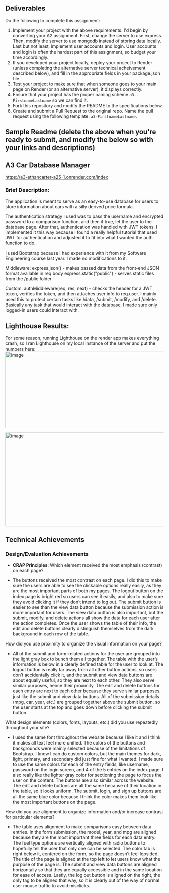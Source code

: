 Deliverables
---

Do the following to complete this assignment:

1. Implement your project with the above requirements. I'd begin by converting your A2 assignment. First, change the server to use express. Then, modify the server to use mongodb instead of storing data locally. Last but not least, implement user accounts and login. User accounts and login is often the hardest part of this assignment, so budget your time accordingly.
2. If you developed your project locally, deploy your project to Render (unless completing the alternative server technical acheivement described below), and fill in the appropriate fields in your package.json file.
3. Test your project to make sure that when someone goes to your main page on Render (or an alternative server), it displays correctly.
4. Ensure that your project has the proper naming scheme `a3-FirstnameLastname` so we can find it.
5. Fork this repository and modify the README to the specifications below.
6. Create and submit a Pull Request to the original repo. Name the pull request using the following template: `a3-FirstnameLastname`.


Sample Readme (delete the above when you're ready to submit, and modify the below so with your links and descriptions)
---

## A3 Car Database Manager

https://a3-ethancarter-a25-1.onrender.com/index

### Brief Description:

The application is meant to serve as an easy-to-use database for users to store information about cars with a silly derived price formula.

The authentication strategy I used was to pass the username and encrypted password to a comparison function, and then if true, let the user to the database page. After that, authentication was handled with JWT tokens.
I implemented it this way because I found a really helpful tutorial that used JWT for authentication and adjusted it to fit into what I wanted the auth function to do.

I used Bootstrap because I had experience with it from my Software Engineering course last year. I made no modifications to it.

Middleware:
express.json() - makes passed data from the front-end JSON format available in req.body
express.static("public") - serves static files from the /public folder

Custom:
authMiddleware(req, res, next) - checks the header for a JWT token, verifies the token, and then attaches user info to req.user. I mainly used this to protect certain tasks like /data, /submit, /modify, and /delete.
Basically any task that would interact with the database, I made sure only logged-in users could interact with.

## Lighthouse Results:
For some reason, running Lighthouse on the render app makes everything crash, so I ran Lighthouse on my local instance of the server and put the numbers here:
<img width="1739" height="243" alt="image" src="https://github.com/user-attachments/assets/3e979263-edbf-41d1-9800-5e382971b2cb" />

<img width="1343" height="297" alt="image" src="https://github.com/user-attachments/assets/47efb57c-c7b0-4684-b37f-165f1100fb31" />



## Technical Achievements

### Design/Evaluation Achievements
- **CRAP Principles**:
Which element received the most emphasis (contrast) on each page?

- The buttons received the most contrast on each page. I did this to make sure the users are able to see the clickable options really easily, as they are the most important parts of both my pages. The logout button on the index page is bright red so users can see it easily, and also to make sure they avoid clicking it if they don’t intend to log out. The submit button is easier to see than the view data button because the submission action is more important for users. The view data button is also important, but the submit, modify, and delete actions all show the data for each user after the action completes. Once the user shows the table of their info, the edit and delete buttons clearly distinguish themselves from the dark background in each row of the table.

How did you use proximity to organize the visual information on your page?

- All of the submit and form-related actions for the user are grouped into the light gray box to bunch them all together. The table with the user’s information is below in a clearly defined table for the user to look at. The logout button is really far away from all other button actions, so users don’t accidentally click it, and the submit and view data buttons are about equally useful, so they are next to each other. They also serve similar purposes, hence their proximity. The edit and delete buttons for each entry are next to each other because they serve similar purposes, just like the submit and view data buttons. All of the submission details (mpg, car, year, etc.) are grouped together above the submit button, so the user starts at the top and goes down before clicking the submit button.

What design elements (colors, fonts, layouts, etc.) did you use repeatedly throughout your site?

- I used the same font throughout the website because I like it and I think it makes all text feel more unified. The colors of the buttons and backgrounds were mainly selected because of the limitations of Bootstrap. I know I can do custom colors, but the main themes for dark, light, primary, and secondary did just fine for what I wanted. I made sure to use the same colors for each of the entry fields, like username, password on the login screen, and 4 of the 5 entries on the index page. I also really like the lighter gray color for sectioning the page to focus the user on the content. The buttons are also similar across the website. The edit and delete buttons are all the same because of their location in the table, so it looks uniform. The submit, login, and sign up buttons are all the same blue color because I think the color makes them look like the most important buttons on the page.

How did you use alignment to organize information and/or increase contrast for particular elements?

- The table uses alignment to make comparisons easy between data entries. In the form submission, the model, year, and mpg are aligned because they are the most important three fields for each data entry. The fuel type options are vertically aligned with radio buttons to hopefully tell the user that only one can be selected. The color tab is right below it, centered on the form, so the page doesn’t feel lopsided. The title of the page is aligned at the top left to let users know what the purpose of the page is. The submit and view data buttons are aligned horizontally so that they are equally accessible and in the same location for ease of access. Lastly, the log out button is aligned on the right, the only tag to be aligned that way, so it is clearly out of the way of normal user mouse traffic to avoid misclicks.
